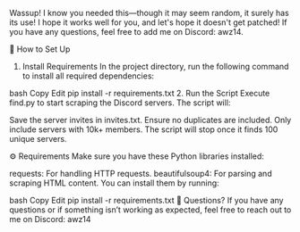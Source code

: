 Wassup!
I know you needed this—though it may seem random, it surely has its use! I hope it works well for you, and let's hope it doesn't get patched! If you have any questions, feel free to add me on Discord: awz14.

🚀 How to Set Up
1. Install Requirements
In the project directory, run the following command to install all required dependencies:

bash
Copy
Edit
pip install -r requirements.txt
2. Run the Script
Execute find.py to start scraping the Discord servers. The script will:

Save the server invites in invites.txt.
Ensure no duplicates are included.
Only include servers with 10k+ members.
The script will stop once it finds 100 unique servers.

⚙️ Requirements
Make sure you have these Python libraries installed:

requests: For handling HTTP requests.
beautifulsoup4: For parsing and scraping HTML content.
You can install them by running:

bash
Copy
Edit
pip install -r requirements.txt
💬 Questions?
If you have any questions or if something isn’t working as expected, feel free to reach out to me on Discord:
awz14

